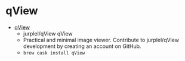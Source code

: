 # qView
- [qView](https://github.com/jurplel/qView)
  -  jurplel/qView qView
  - Practical and minimal image viewer. Contribute to jurplel/qView development by creating an account on GitHub.
  - `brew cask install qView`
